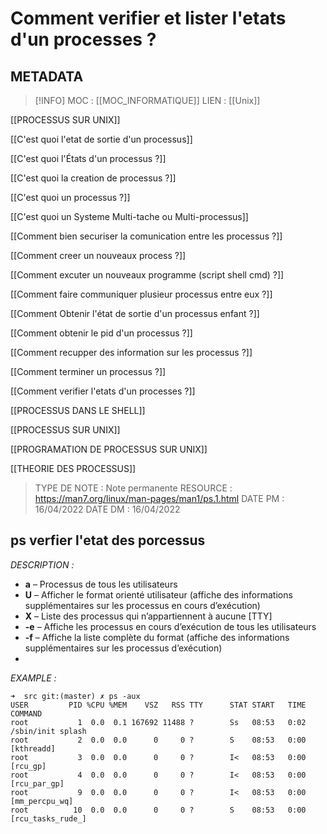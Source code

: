 # Comment verifier et lister l'etats d'un processes ? 

## METADATA
> [!INFO]
> MOC                    : [[MOC_INFORMATIQUE]]
> LIEN                     : 
 [[Unix]] 

 [[PROCESSUS SUR UNIX]]

 [[C'est quoi l'etat de sortie d'un processus]]

 [[C'est quoi l'États d'un processus ?]]

 [[C'est quoi la creation de processus ?]]

 [[C'est quoi un processus ?]]

 [[C'est quoi un Systeme Multi-tache ou Multi-processus]]

 [[Comment bien securiser la comunication entre les processus ?]]

 [[Comment creer un nouveaux process ?]]

 [[Comment excuter un nouveaux programme (script shell cmd) ?]]

 [[Comment faire communiquer plusieur processus entre eux ?]]

 [[Comment Obtenir l'état de sortie d'un processus enfant ?]]

 [[Comment obtenir le pid d'un processus ?]]

 [[Comment recupper des information sur les processus ?]]

 [[Comment terminer un processus ?]]

 [[Comment verifier l'etats d'un processes ?]]

 [[PROCESSUS DANS LE SHELL]]

 [[PROCESSUS SUR UNIX]]

 [[PROGRAMATION DE PROCESSUS SUR UNIX]]

 [[THEORIE DES PROCESSUS]]
> TYPE DE NOTE   : Note permanente
>  RESOURCE        : https://man7.org/linux/man-pages/man1/ps.1.html
> DATE PM             : 16/04/2022
> DATE DM             : 16/04/2022


## ps verfier l'etat des porcessus
*DESCRIPTION :* 
-   **a** – Processus de tous les utilisateurs
-   **U** – Afficher le format orienté utilisateur (affiche des informations supplémentaires sur les processus en cours d’exécution)
-   **X** – Liste des processus qui n’appartiennent à aucune [TTY]
-   **-e** – Affiche les processus en cours d’exécution de tous les utilisateurs
-   **-f** – Affiche la liste complète du format (affiche des informations supplémentaires sur les processus d’exécution)
-
*EXAMPLE :*

````
➜  src git:(master) ✗ ps -aux 
USER         PID %CPU %MEM    VSZ   RSS TTY      STAT START   TIME COMMAND
root           1  0.0  0.1 167692 11488 ?        Ss   08:53   0:02 /sbin/init splash
root           2  0.0  0.0      0     0 ?        S    08:53   0:00 [kthreadd]
root           3  0.0  0.0      0     0 ?        I<   08:53   0:00 [rcu_gp]
root           4  0.0  0.0      0     0 ?        I<   08:53   0:00 [rcu_par_gp]
root           9  0.0  0.0      0     0 ?        I<   08:53   0:00 [mm_percpu_wq]
root          10  0.0  0.0      0     0 ?        S    08:53   0:00 [rcu_tasks_rude_]

````